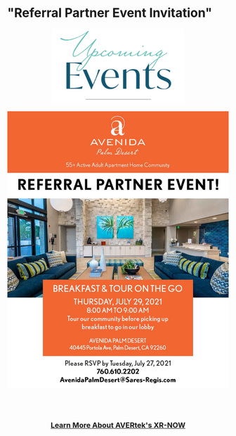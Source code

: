 # "Referral Partner Event Invitation" <!-- Loads <model-viewer> for old browsers like IE11: -->
<p align="center">
  <img src="images/Upcoming Events.PNG" width=300>
  </p>
<p align="center">
  <img src="images/Header 1a.jpg" width=750>
  </p>
  <br><br>
<h3 style="text-align: center;" markdown="1"><a href="https://avertek.net/" onclick="getOutboundLink('https://avertek.net/'); return false;">Learn More About AVERtek's XR-NOW</a></h3> 
  <br><br>
